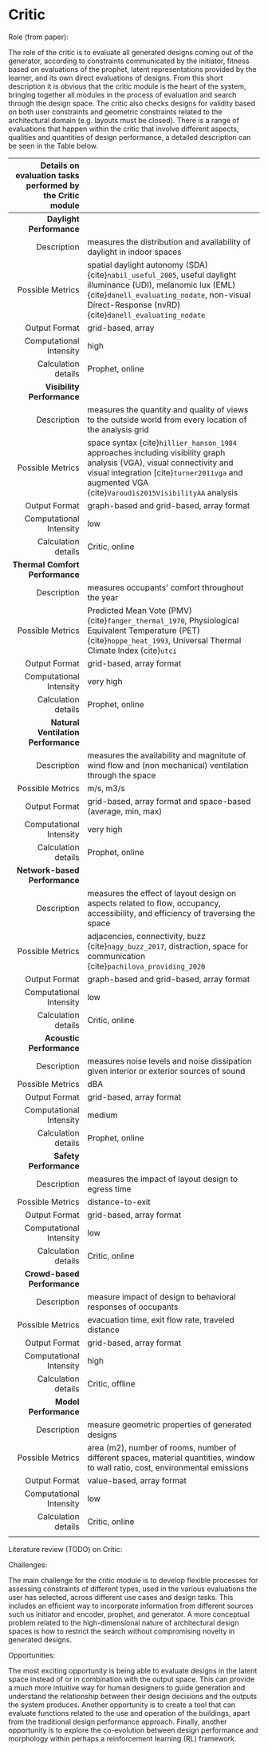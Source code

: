 # Critic

Role (from paper):

The role of the critic is to evaluate all generated designs coming out of the generator, according to constraints communicated by the initiator, fitness based on evaluations of the prophet, latent representations provided by the learner, and its own direct evaluations of designs. From this short description it is obvious that the critic module is the heart of the system, bringing together all modules in the process of evaluation and search through the design space. The critic also checks designs for validity based on both user constraints and geometric constraints related to the architectural domain (e.g. layouts must be closed). There is a range of evaluations that happen within the critic that involve different aspects, qualities and quantities of design performance, a detailed description can be seen in the Table below.



| Details on evaluation tasks performed by the Critic module |                                                              |
| ---------------------------------------------------------: | :----------------------------------------------------------- |
|                                   **Daylight Performance** |                                                              |
|                                                Description | measures the distribution and availability of daylight in indoor spaces |
|                                           Possible Metrics | spatial daylight autonomy (SDA) {cite}`nabil_useful_2005`, useful daylight illuminance (UDI), melanomic lux (EML) {cite}`danell_evaluating_nodate`, non-visual Direct-Response (nvRD) {cite}`danell_evaluating_nodate` |
|                                              Output Format | grid-based, array                                            |
|                                    Computational Intensity | high                                                         |
|                                        Calculation details | Prophet, online                                              |
|                                 **Visibility Performance** |                                                              |
|                                                Description | measures the quantity and quality of views to the outside world from every location of the analysis grid |
|                                           Possible Metrics | space syntax {cite}`hillier_hanson_1984` approaches including visibility graph analysis (VGA), visual connectivity and visual integration [cite}`turner2011vga` and augmented VGA {cite}`Varoudis2015VisibilityAA` analysis |
|                                              Output Format | graph-based and grid-based, array format                     |
|                                    Computational Intensity | low                                                          |
|                                        Calculation details | Critic, online                                               |
|                            **Thermal Comfort Performance** |                                                              |
|                                                Description | measures occupants' comfort throughout the year              |
|                                           Possible Metrics | Predicted Mean Vote (PMV) {cite}`fanger_thermal_1970`, Physiological Equivalent Temperature (PET) {cite}`hoppe_heat_1993`, Universal Thermal Climate Index {cite}`utci` |
|                                              Output Format | grid-based, array format                                     |
|                                    Computational Intensity | very high                                                    |
|                                        Calculation details | Prophet, online                                              |
|                        **Natural Ventilation Performance** |                                                              |
|                                                Description | measures the availability and magnitute of wind flow and (non mechanical) ventilation through the space |
|                                           Possible Metrics | m/s, m3/s                                                    |
|                                              Output Format | grid-based, array format and space-based (average, min, max) |
|                                    Computational Intensity | very high                                                    |
|                                        Calculation details | Prophet, online                                              |
|                              **Network-based Performance** |                                                              |
|                                                Description | measures the effect of layout design on aspects related to flow, occupancy, accessibility, and efficiency of traversing the space |
|                                           Possible Metrics | adjacencies, connectivity, buzz {cite}`nagy_buzz_2017`, distraction, space for communication {cite}`pachilova_providing_2020` |
|                                              Output Format | graph-based and grid-based, array format                     |
|                                    Computational Intensity | low                                                          |
|                                        Calculation details | Critic, online                                               |
|                                   **Acoustic Performance** |                                                              |
|                                                Description | measures noise levels and noise dissipation given interior or exterior sources of sound |
|                                           Possible Metrics | dBA                                                          |
|                                              Output Format | grid-based, array format                                     |
|                                    Computational Intensity | medium                                                       |
|                                        Calculation details | Prophet, online                                              |
|                                     **Safety Performance** |                                                              |
|                                                Description | measures the impact of layout design to egress time          |
|                                           Possible Metrics | distance-to-exit                                             |
|                                              Output Format | grid-based, array format                                     |
|                                    Computational Intensity | low                                                          |
|                                        Calculation details | Critic, online                                               |
|                                **Crowd-based Performance** |                                                              |
|                                                Description | measure impact of design to behavioral responses of occupants |
|                                           Possible Metrics | evacuation time, exit flow rate, traveled distance           |
|                                              Output Format | grid-based, array format                                     |
|                                    Computational Intensity | high                                                         |
|                                        Calculation details | Critic, offline                                              |
|                                      **Model Performance** |                                                              |
|                                                Description | measure geometric properties of generated designs            |
|                                           Possible Metrics | area (m2), number of rooms, number of different spaces, material quantities, window to wall ratio, cost, environmental emissions |
|                                              Output Format | value-based, array format                                    |
|                                    Computational Intensity | low                                                          |
|                                        Calculation details | Critic, online                                               |
|                                                            |                                                              |



Literature review (TODO) on Critic:



Challenges:

The main challenge for the critic module is to develop flexible processes for assessing constraints of different types, used in the various evaluations the user has selected, across different use cases and design tasks. This includes an efficient way to incorporate information from different sources such us initiator and encoder, prophet, and generator. A more conceptual problem related to the high-dimensional nature of architectural design spaces is how to restrict the search without compromising novelty in generated designs.

Opportunities:

The most exciting opportunity is being able to evaluate designs in the latent space instead of or in combination with the output space. This can provide a much more intuitive way for human designers to guide generation and understand the relationship between their design decisions and the outputs the system produces. Another opportunity is to create a tool that can evaluate functions related to the use and operation of the buildings, apart from the traditional design performance approach. Finally, another opportunity is to explore the co-evolution between design performance and morphology within perhaps a reinforcement learning (RL) framework.



```{bibliography} critic.bib

```